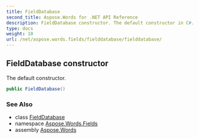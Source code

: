 ```yaml
---
title: FieldDatabase
second_title: Aspose.Words for .NET API Reference
description: FieldDatabase constructor. The default constructor in C#.
type: docs
weight: 10
url: /net/aspose.words.fields/fielddatabase/fielddatabase/
---
```

## FieldDatabase constructor

The default constructor.

```csharp
public FieldDatabase()
```

### See Also

* class [FieldDatabase](../)
* namespace [Aspose.Words.Fields](../../fielddatabase/)
* assembly [Aspose.Words](../../../)

